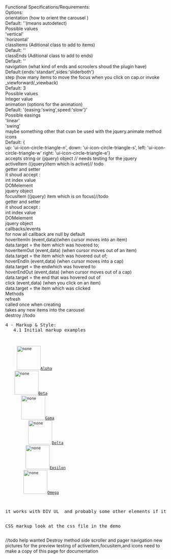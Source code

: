 <dl>
<dt>Functional Specifications/Requirements:</dt> 
<dt>Options:</dt> 
<dt>orientation (how to orient the carousel )</dt> 
<dt>Default: ''(means autodetect)</dt> 
<dt>Possible values</dt> 
<dt>'vertical'</dt> 
<dt>'horizontal' </dt> 
<dt>classItems (Aditional class to add to items)</dt> 
<dt>Default: ''</dt> 
<dt>classEnds (Aditional class to add to ends)</dt> 
<dt>Default: ''</dt> 
<dt>navigation (what kind of ends and scroolers shoud the plugin have)</dt> 
<dt>Default:{ends:'standart',sides:'sliderboth'}</dt> 
<dt>step (how many items to move the focus when you click on cap.or invoke _viewforward/_viewback)</dt> 
<dt>Default: 3</dt>  
<dt>Possible values</dt> 
<dt>Integer value</dt> 
<dt>animation (options for the animation)</dt> 
<dt>Default: '{easing:'swing',speed:'slow'}'</dt> 
<dt>Possible easings</dt> 
<dt>'linear'</dt> 
<dt>'swing'</dt> 
<dt>maybe something other that cvan be used with the jquery.animate method</dt>  
<dt>icons </dt> 
<dt>Default: {</dt> 
<dt>up: 'ui-icon-circle-triangle-n',  down: 'ui-icon-circle-triangle-s', left: 'ui-icon-circle-triangle-w' right: 'ui-icon-circle-triangle-e'} </dt>    
<dt>accepts string or (jquery) object // needs testing for the jquery</dt> 
<dt>activeItem ((jquery)item which is active)// todo</dt> 
<dt>getter and setter</dt> 
<dt>it shoud accept :</dt> 
<dt>int index value</dt> 
<dt>DOMelement</dt> 
<dt>jquery object</dt>  
<dt>focusItem ((jquery) item which is on focus)//todo</dt> 
<dt>getter and setter</dt> 
<dt>it shoud accept :</dt> 
<dt>int index value</dt> 
<dt>DOMelement</dt> 
<dt>jquery object</dt>  
<dt>callbacks/events</dt>  
<dt>for now all callback are null by default</dt> 
<dt>hoverItemIn (event,data)(when cursor moves into an item)</dt> 
<dt>data.target = the item which was hovered to; </dt> 
<dt>hoverItemOut (event,data) (when cursor moves out of an item)</dt> 
<dt>data.target = the item which was hovered out of;</dt> 
<dt>hoverEndIn (event,data) (when cursor moves into a cap)</dt> 
<dt>data.target = the endwhich was hovered to</dt>  
<dt>hoverEndOut (event,data) (when cursor moves out of a cap)</dt> 
<dt>data.target = the end that was hovered out of</dt> 
<dt>click  (event,data) (when you click on an item)</dt> 
<dt>data.target = the item which was clicked</dt> 
<dt>Methods</dt> 
<dt>refresh</dt> 
<dt>called once when creating</dt>  
<dt>takes any new items into the carousel </dt> 
<dt>destroy //todo</dt> 
</dl>
<pre>
4 - Markup & Style:
   4.1 Initial markup examples
<code>
  <div>
     <a href='#'><img src="http://static.flickr.com/66/199481236_dc98b5abb3_s.jpg" width="75" height="75" alt="none">Alpha</a> 
    <a href='#'><img src="http://static.flickr.com/75/199481072_b4a0d09597_s.jpg" width="75" height="75" alt="none">Beta</a> 
       <a href='#'><img src="http://static.flickr.com/57/199481087_33ae73a8de_s.jpg" width="75" height="75" alt="none">Gama</a> 
          <a href='#'><img src="http://static.flickr.com/66/199481236_dc98b5abb3_s.jpg" width="75" height="75" alt="none">Delta</a> 
         <a href='#'><img src="http://static.flickr.com/75/199481072_b4a0d09597_s.jpg" width="75" height="75" alt="none">Epsilon</a> 
        <a href='#'><img src="http://static.flickr.com/57/199481087_33ae73a8de_s.jpg" width="75" height="75" alt="none">Omega</a> 
      </div>
</code>
it works with DIV UL  and probably some other elements if it dont work with something and you think it shoud...please tell me

CSS markup
look at the css file in the demo
</pre>


//todo help wanted
Destroy method
side scroller and pager navigation
new pictures for the preview
testing of activeitem,focusitem,and icons
need to make a copy of this page for documentation 